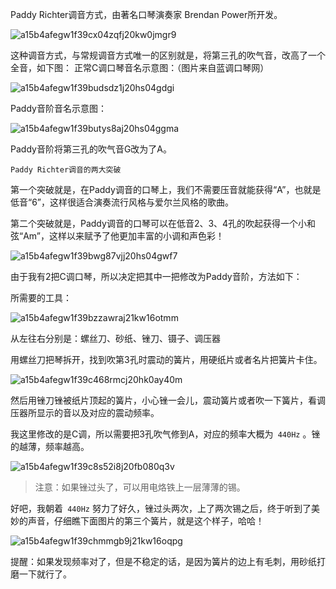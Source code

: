 Paddy Richter调音方式，由著名口琴演奏家 Brendan Power所开发。

![a15b4afegw1f39cx04zqfj20kw0jmgr9](https://github.com/Meekdai/meekdai.github.io/assets/11755104/4e0548fc-207b-4400-ae69-d6bfe5ea0835)

这种调音方式，与常规调音方式唯一的区别就是，将第三孔的吹气音，改高了一个全音，如下图：
正常C调口琴音名示意图：（图片来自蓝调口琴网）

![a15b4afegw1f39budsdz1j20hs04gdgi](https://github.com/Meekdai/meekdai.github.io/assets/11755104/dea9f62f-3a94-4d33-8756-9f2267f613b6)

Paddy音阶音名示意图：

![a15b4afegw1f39butys8aj20hs04ggma](https://github.com/Meekdai/meekdai.github.io/assets/11755104/f04ae01a-de14-4cb4-9b4e-2e8056a2667e)

Paddy音阶将第三孔的吹气音G改为了A。

`Paddy Richter调音的两大突破`

第一个突破就是，在Paddy调音的口琴上，我们不需要压音就能获得“A”，也就是低音“6”，这样很适合演奏流行风格与爱尔兰风格的歌曲。

第二个突破就是，Paddy调音的口琴可以在低音2、3、4孔的吹起获得一个小和弦“Am”，这样以来赋予了他更加丰富的小调和声色彩！

![a15b4afegw1f39bwg87vjj20hs04gwf7](https://github.com/Meekdai/meekdai.github.io/assets/11755104/ff83a7f8-7400-49b8-bd8f-db9c14eebf91)

由于我有2把C调口琴，所以决定把其中一把修改为Paddy音阶，方法如下：

所需要的工具：

![a15b4afegw1f39bzzawraj21kw16otmm](https://github.com/Meekdai/meekdai.github.io/assets/11755104/41431312-2f96-4a56-ac59-7d37aa8fd929)

从左往右分别是：螺丝刀、砂纸、锉刀、镊子、调压器

用螺丝刀把琴拆开，找到吹第3孔时震动的簧片，用硬纸片或者名片把簧片卡住。

![a15b4afegw1f39c468rmcj20hk0ay40m](https://github.com/Meekdai/meekdai.github.io/assets/11755104/93dffd54-cfc6-4b37-9e8e-eb98097c4991)

然后用锉刀锉被纸片顶起的簧片，小心锉一会儿，震动簧片或者吹一下簧片，看调压器所显示的音以及对应的震动频率。

我这里修改的是C调，所以需要把3孔吹气修到A，对应的频率大概为` 440Hz` 。锉的越薄，频率越高。

![a15b4afegw1f39c8s52i8j20fb080q3v](https://github.com/Meekdai/meekdai.github.io/assets/11755104/8424ed96-c42b-4a05-b362-567861a0956c)

>注意：如果锉过头了，可以用电烙铁上一层薄薄的锡。

好吧，我朝着` 440Hz` 努力了好久，锉过头两次，上了两次锡之后，终于听到了美妙的声音，仔细瞧下面图片的第三个簧片，就是这个样子，哈哈！

![a15b4afegw1f39chmmgb9j21kw16oqpg](https://github.com/Meekdai/meekdai.github.io/assets/11755104/b02e49d8-ca9b-45d8-836d-ef6d51eab6af)

提醒：如果发现频率对了，但是不稳定的话，是因为簧片的边上有毛刺，用砂纸打磨一下就行了。
